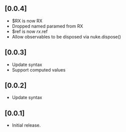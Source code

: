 ## [0.0.4]

* $RX is now RX
* Dropped named paramed from RX
* $ref is now $rx.$ref
* Allow observables to be disposed via nuke.dispose()

## [0.0.3]

* Update syntax
* Support computed values

## [0.0.2]

* Update syntax

## [0.0.1]

* Initial release.
